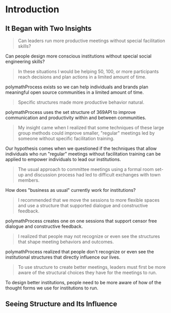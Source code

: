 # Introduction
## It Began with Two Insights
> Can leaders run more productive meetings without special facilitation skills?

Can people design more conscious institutions without special social engineering skills?

> In these situations I would be helping 50, 100, or more participants reach decisions and plan actions in a limited amount of time.

polymathProcess exists so we can help individuals and brands plan meaningful open source communities in a limited amount of time.

> Specific structures made more productive behavior natural.

polymathProcess uses the set structure of 369API to improve communication and productivity within and between communities.

> My insight came when I realized that some techniques of these large group methods could improve smaller, "regular" meetings led by someone without specific facilitation training.

Our hypothesis comes when we questioned if the techniques that allow individuals who run "regular" meetings without facilitation training can be applied to empower individuals to lead our institutions.

> The usual approach to committee meetings using a formal room set-up and discussion process had led to difficult exchanges with town members.

How does "business as usual" currently work for institutions?

> I recommended that we move the sessions to more flexible spaces and use a structure that supported dialogue and constructive feedback.

polymathProcess creates one on one sessions that support censor free dialogue and constructive feedback.

> I realized that people may not recognize or even see the structures that shape meeting behaviors and outcomes.

polymathProcess realized that people don't recognize or even see the institutional structures that directly influence our lives.

> To use structure to create better meetings, leaders must first be more aware of the structural choices they have for the meetings to run.

To design better institutions, people need to be more aware of how of the thought forms we use for institutions to run.

## Seeing Structure and Its Influence


